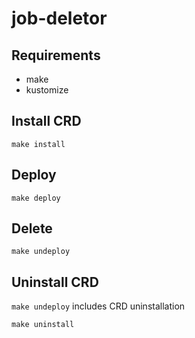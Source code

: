 # job-deletor

## Requirements

- make
- kustomize

## Install CRD

```
make install
```

## Deploy

```
make deploy
```

## Delete

```
make undeploy
```

## Uninstall CRD

`make undeploy` includes CRD uninstallation

```
make uninstall
```
